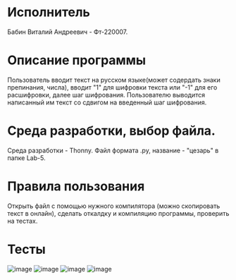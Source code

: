# Исполнитель
Бабин Виталий Андреевич - Фт-220007.

# Описание программы
Пользователь вводит текст на русском языке(может содердать знаки препинания, числа), вводит "1" для шифровки текста или "-1" для его расшифровки, далее шаг шифрования.
Пользователю выводится написанный им текст со сдвигом на введенный шаг шифрования.

# Среда разработки, выбор файла.
Среда разработки - Thonny.
Файл формата .py, название - "цезарь" в папке Lab-5.

# Правила пользования
Открыть файл с помощью нужного компилятора (можно скопировать текст в онлайн), сделать откалдку и компиляцию программы, проверить на тестах.

# Тесты
![image](https://github.com/Vitalyushik/Lab-5/assets/146360520/a1e377e3-2b1d-4b58-9719-afe68c85b1a1)
![image](https://github.com/Vitalyushik/Lab-5/assets/146360520/c5420b0e-d8a0-4f99-8aae-5a406bd76f2c)
![image](https://github.com/Vitalyushik/Lab-5/assets/146360520/a225e5b2-50c7-4e35-9c65-bfb8b55ea6c8)
![image](https://github.com/Vitalyushik/Lab-5/assets/146360520/d9aec1c4-9e21-4215-86d6-e4094e459b07)




